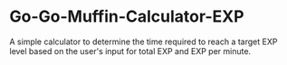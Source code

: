 # Go-Go-Muffin-Calculator-EXP
A simple calculator to determine the time required to reach a target EXP level based on the user's input for total EXP and EXP per minute.
